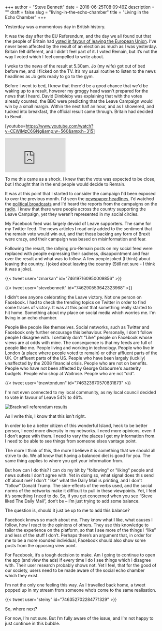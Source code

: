 +++
author = "Steve Bennett"
date = 2016-06-25T08:09:49Z
description = ""
draft = false
slug = "living-in-the-echo-chamber"
title = "Living in the Echo Chamber"
+++

Yesterday was a momentous day in British history.

It was the day after the EU Referendum, and the day we all found out that the people of Britain had [voted in favour of leaving the European Union](http://www.bbc.co.uk/news/politics/eu_referendum/results). I’ve never been affected by the result of an election as much as I was yesterday. Britain felt different, and I didn’t feel part of it. I voted Remain, but it’s not the way I voted which I feel compelled to write about.

I woke to the news of the result at 5.30am. Jo (my wife) got out of bed before me, and I flicked on the TV. It’s my usual routine to listen to the news headlines as Jo gets ready to go to the gym.

Before I went to bed, I knew that there'd be a good chance that we'd be waking up to a result, however my groggy head wasn't prepared for the news that I heard. David Dimbleby was explaining that with the votes already counted, the BBC were predicting that the Leave Campaign would win by a small margin. Within the next half an hour, and as I showered, and tucked into breakfast, the official result came through. Britain had decided to Brexit.

[youtube=https://www.youtube.com/watch?v=CEWiMzC6GNg&amp;w=560&amp;h=315]

<iframe width="200" height="113" src="https://www.youtube.com/embed/CEWiMzC6GNg?feature=oembed" frameborder="0" allow="accelerometer; autoplay; clipboard-write; encrypted-media; gyroscope; picture-in-picture" allowfullscreen></iframe>

To me this came as a shock. I knew that the vote was expected to be close, but I thought that in the end people would decide to Remain.

It was at this point that I started to consider the campaign I'd been exposed to over the previous month. I'd seen the [newspaper headlines](http://www.bbc.co.uk/news/blogs-the-papers-36572865), I'd watched the [political broadcasts](http://www.bbc.co.uk/programmes/b07d6g8y) and I'd heard the reports from the campaigns on the [radio](http://www.bbc.co.uk/programmes/p03rdks3). I knew that there were people across the country supporting the Leave Campaign, yet they weren’t represented in my social circles.

My Facebook feed was largely devoid of Leave supporters. The same for my Twitter feed. The news articles I read only added to the sentiment that the remain vote would win out, and that those backing any form of Brexit were crazy, and their campaign was based on misinformation and fear.

Following the result, the rallying pro-Remain posts on my social feed were replaced with people expressing their sadness, disappointment and fear over the result and what was to follow. A few people joked (I think) about leaving the country. I joked about leaving the country (Still not sure - I think it was a joke).

{{< tweet user="zmarkan" id="746197160950009856" >}}

{{< tweet user="stevebennett" id="746290553642323968" >}}

I didn't see anyone celebrating the Leave victory. Not one person on Facebook. I had to check the trending topics on Twitter in order to find some traces of victory. It was at this point that something really started to hit home. Something about my place on social media which worries me. I'm living in an echo chamber.

People like people like themselves. Social networks, such as Twitter and Facebook only further encourage this behaviour. Personally, I don't follow people I disagree with. I certainly don't "Like" people on Facebook whose views are at odds with mine. The consequence is that my feeds are full of people like me. People living and working in technology. People who live in London (a place where people voted to remain) or other affluent parts of the UK. Or affluent parts of the US. People who have been largely (luckily) unaffected by the 2008 financial crisis. People who are not on benefits. People who have not been affected by George Osbourne's austerity budgets. People who shop at Waitrose. People who are not “old”.

{{< tweet user="tnewtondunn" id="746323670570831873" >}}

I'm not even connected to my local community, as my local council decided to vote in favour of Leave 54% to 46%.

![Bracknell referendum results](__GHOST_URL__/content/images/2021/02/f2e8c-img.png)

As I write this, I know that this isn't right.

In order to be a better citizen of this wonderful Island, heck to be better person, I need more diversity in my networks. I need more opinions, even if I don't agree with them. I need to vary the places I get my information from. I need to be able to see things from someone elses vantage point.

The more I think of this, the more I believe it is something that we should all strive to do. We all know that having a balanced diet is good for you. The same thing applies to where you get your information from.

But how can I do this? I can do my bit by "following" or "liking" people and news outlets I don't agree with. Yet in doing so, what signal does this send off about me? I don't "like" what the Daily Mail is printing, and I don't "follow" Donald Trump. The side-effects of the verbs used, and the social norms of the networks make it difficult to pull in these viewpoints. Yet, I feel it’s something I need to do. So, if you get concerned when you see “Steve liked The Daily Mail”, don’t be – I’m just trying to add some balance.

The question is, should it just be up to me to add this balance?

Facebook knows so much about me. They know what I like, what causes I follow, how I react to the opinions of others. They use this knowledge to tailor the experience on the platform, so that I see more of the things I “like” and less of the stuff I don’t. Perhaps there’s an argument that, in order for me to be a more rounded individual, Facebook should also show some posts from the opposing view point.

For Facebook, it’s a tough decision to make. Am I going to continue to open the app (and view the ads) if every time I do I see things which I disagree with. Their user research probably shows not. Yet I feel, that for the good of our society, users need to be made aware of the social echo chamber which they exist.

I’m not the only one feeling this way. As I travelled back home, a tweet popped up in my stream from someone who’s come to the same realisation.

{{< tweet user="steiny" id="746352702284771329" >}}

So, where next?

For now, I’m not sure. But I’m fully aware of the issue, and I’m not happy to just continue in this bubble.



